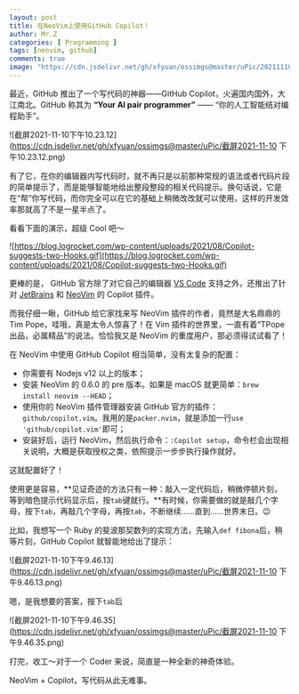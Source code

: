 ```yaml
---
layout: post
title: 在NeoVim上使用GitHub Copilot！
author: Mr.Z
categories: [ Programming ]
tags: [neovim, github]
comments: true
image: "https://cdn.jsdelivr.net/gh/xfyuan/ossimgs@master/uPic/20211110-231856.jpg"
---
```


最近，GitHub 推出了一个写代码的神器——GitHub Copilot，火遍国内国外，大江南北。GitHub 称其为 **“Your AI pair programmer”** —— “你的人工智能结对编程助手”。

![截屏2021-11-10下午10.23.12](https://cdn.jsdelivr.net/gh/xfyuan/ossimgs@master/uPic/截屏2021-11-10 下午10.23.12.png)

有了它，在你的编辑器内写代码时，就不再只是以前那种常规的语法或者代码片段的简单提示了，而是能够智能地给出整段整段的相关代码提示。换句话说，它是在“帮”你写代码，而你完全可以在它的基础上稍微改改就可以使用，这样的开发效率那就高了不是一星半点了。

看看下面的演示，超级 Cool 吧～

![https://blog.logrocket.com/wp-content/uploads/2021/08/Copilot-suggests-two-Hooks.gif](https://blog.logrocket.com/wp-content/uploads/2021/08/Copilot-suggests-two-Hooks.gif)

更棒的是， GitHub 官方除了对它自己的编辑器 [VS Code](https://github.com/github/copilot-docs/blob/main/docs/visualstudiocode/gettingstarted.md#getting-started-with-github-copilot-in-visual-studio-code) 支持之外，还推出了针对 [JetBrains](https://github.com/github/copilot-docs/blob/main/docs/jetbrains/gettingstarted.md#getting-started-with-github-copilot-in-jetbrains) 和 [NeoVim](https://github.com/github/copilot.vim#getting-started) 的 Copilot 插件。

而我仔细一瞅，GitHub 给它家找来写 NeoVim 插件的作者，竟然是大名鼎鼎的 Tim Pope，哇哦，真是太令人惊喜了！在 Vim 插件的世界里，一直有着“TPope 出品，必属精品”的说法。恰恰我又是 NeoVim 的重度用户，那必须得试试看了！

在 NeoVim 中使用 GitHub Copilot 相当简单，没有太复杂的配置：

- 你需要有 Nodejs v12 以上的版本；
- 安装 NeoVim 的 0.6.0 的 pre 版本。如果是 macOS 就更简单：`brew install neovim --HEAD`；
- 使用你的 NeoVim 插件管理器安装 GitHub 官方的插件：`github/copilot.vim`。我用的是`packer.nvim`，就是添加一行`use 'github/copilot.vim'`即可；
- 安装好后，运行 NeoVim，然后执行命令：`:Copilot setup`，命令栏会出现相关说明，大概是获取授权之类，依照提示一步步执行操作就好。

这就配置好了！

使用更是容易，**见证奇迹的方法只有一种：敲入一定代码后，稍微停顿片刻，等到暗色提示代码显示后，按`tab`键就行。**有时候，你需要做的就是敲几个字母，按下`tab`，再敲几个字母，再按`tab`，不断继续……直到……世界末日。😉

比如，我想写一个 Ruby 的斐波那契数列的实现方法，先输入`def fibona`后，稍等片刻，GitHub Copilot 就智能地给出了提示：

![截屏2021-11-10下午9.46.13](https://cdn.jsdelivr.net/gh/xfyuan/ossimgs@master/uPic/截屏2021-11-10 下午9.46.13.png)

嗯，是我想要的答案，按下`tab`后

![截屏2021-11-10下午9.46.35](https://cdn.jsdelivr.net/gh/xfyuan/ossimgs@master/uPic/截屏2021-11-10 下午9.46.35.png)

打完，收工～对于一个 Coder 来说，简直是一种全新的神奇体验。

NeoVim + Copilot，写代码从此无难事。
